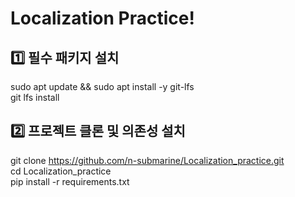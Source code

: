 # Localization Practice!
## 1️⃣ 필수 패키지 설치
sudo apt update && sudo apt install -y git-lfs  
git lfs install  


## 2️⃣ 프로젝트 클론 및 의존성 설치
git clone https://github.com/n-submarine/Localization_practice.git  
cd Localization_practice  
pip install -r requirements.txt
